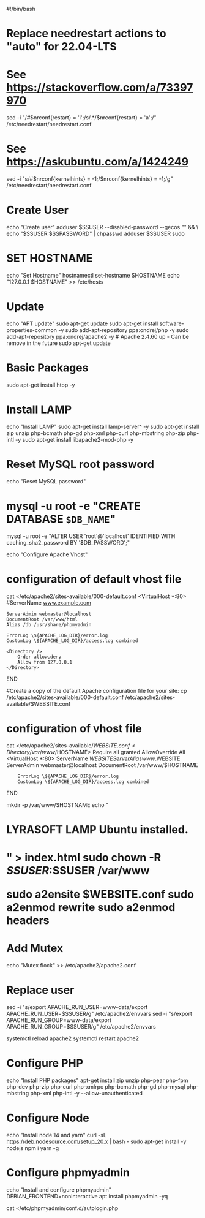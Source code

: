 #!/bin/bash

# Replace needrestart actions to "auto" for 22.04-LTS
# See https://stackoverflow.com/a/73397970
sed -i "/#\$nrconf{restart} = 'i';/s/.*/\$nrconf{restart} = 'a';/" /etc/needrestart/needrestart.conf
# See https://askubuntu.com/a/1424249
sed -i "s/#\$nrconf{kernelhints} = -1;/\$nrconf{kernelhints} = -1;/g" /etc/needrestart/needrestart.conf


# Create User
echo "Create user"
adduser $SSUSER --disabled-password --gecos "" && \
echo "$SSUSER:$SSPASSWORD" | chpasswd
adduser $SSUSER sudo

# SET HOSTNAME   
echo "Set Hostname"
hostnamectl set-hostname $HOSTNAME
echo "127.0.0.1   $HOSTNAME" >> /etc/hosts

# Update
echo "APT update"
sudo apt-get update
sudo apt-get install software-properties-common -y
sudo add-apt-repository ppa:ondrej/php -y
sudo add-apt-repository ppa:ondrej/apache2 -y # Apache 2.4.60 up - Can be remove in the future
sudo apt-get update

# Basic Packages
sudo apt-get install htop -y

# Install LAMP
echo "Install LAMP"
sudo apt-get install lamp-server^ -y
sudo apt-get install zip unzip php-bcmath php-gd php-xml php-curl php-mbstring php-zip php-intl  -y
sudo apt-get install libapache2-mod-php -y

# Reset MySQL root password
echo "Reset MySQL password"
# mysql -u root -e "CREATE DATABASE `$DB_NAME`"
mysql -u root -e "ALTER USER 'root'@'localhost' IDENTIFIED WITH caching_sha2_password BY '$DB_PASSWORD';"

echo "Configure Apache Vhost"

# configuration of default vhost file
cat <<END >/etc/apache2/sites-available/000-default.conf
<VirtualHost *:80>
    #ServerName www.example.com

    ServerAdmin webmaster@localhost
    DocumentRoot /var/www/html
    Alias /db /usr/share/phpmyadmin

    ErrorLog \${APACHE_LOG_DIR}/error.log
    CustomLog \${APACHE_LOG_DIR}/access.log combined

    <Directory />
        Order allow,deny
        Allow from 127.0.0.1
    </Directory>
</VirtualHost>
END

#Create a copy of the default Apache configuration file for your site:
cp /etc/apache2/sites-available/000-default.conf /etc/apache2/sites-available/$WEBSITE.conf

# configuration of vhost file
cat <<END >/etc/apache2/sites-available/$WEBSITE.conf
<Directory /var/www/$HOSTNAME>
    Require all granted
    AllowOverride All
</Directory>
<VirtualHost *:80>
        ServerName $WEBSITE
        ServerAlias www.$WEBSITE
        ServerAdmin webmaster@localhost
        DocumentRoot /var/www/$HOSTNAME
        
        ErrorLog \${APACHE_LOG_DIR}/error.log
        CustomLog \${APACHE_LOG_DIR}/access.log combined
</VirtualHost>
END

mkdir -p /var/www/$HOSTNAME
echo "<h1>LYRASOFT LAMP Ubuntu installed.<h1/></html>" > index.html
sudo chown -R $SSUSER:$SSUSER /var/www

sudo a2ensite $WEBSITE.conf
sudo a2enmod rewrite
sudo a2enmod headers

# Add Mutex
echo "Mutex flock" >> /etc/apache2/apache2.conf

# Replace user
sed -i "s/export APACHE_RUN_USER=www-data/export APACHE_RUN_USER=$SSUSER/g" /etc/apache2/envvars
sed -i "s/export APACHE_RUN_GROUP=www-data/export APACHE_RUN_GROUP=$SSUSER/g" /etc/apache2/envvars

systemctl reload apache2
systemctl restart apache2

# Configure PHP
echo "Install PHP packages"
apt-get install zip unzip php-pear php-fpm php-dev php-zip php-curl php-xmlrpc php-bcmath php-gd php-mysql php-mbstring php-xml php-intl -y --allow-unauthenticated

# Configure Node
echo "Install node 14 and yarn"
curl -sL https://deb.nodesource.com/setup_20.x | bash -
sudo apt-get install -y nodejs
npm i yarn -g

# Configure phpmyadmin
echo "Install and configure phpmyadmin"
DEBIAN_FRONTEND=noninteractive apt install phpmyadmin -yq

cat <<END >/etc/phpmyadmin/conf.d/autologin.php
<?php
\$cfg['Servers'][\$i]['auth_type'] = 'config';
\$cfg['Servers'][\$i]['user'] = 'root';
\$cfg['Servers'][\$i]['password'] = '$DB_PASSWORD';
END

# Configure Composer
echo "Install Composer"
wget https://raw.githubusercontent.com/composer/getcomposer.org/76a7060ccb93902cd7576b67264ad91c8a2700e2/web/installer -O - -q | php -- --quiet
mv composer.phar /usr/local/bin/composer

echo "Install Complete!"
